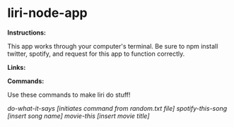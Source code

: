 # liri-node-app

__Instructions:__ 

This app works through your computer's terminal. Be sure to npm install twitter, spotify, and request for this app to function correctly.

__Links:__



__Commands:__

Use these commands to make liri do stuff!

*do-what-it-says [initiates command from random.txt file]*
*spotify-this-song [insert song name]*
*movie-this [insert movie title]*
